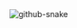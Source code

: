 <picture>
  <source media="(prefers-color-scheme: dark)" srcset="https://raw.githubusercontent.com/wana1i/wana1i/output/github-snake-dark.svg" />
  <source media="(prefers-color-scheme: light)" srcset="https://raw.githubusercontent.com/wana1i/wana1i/output/github-snake.svg" />
  <img alt="github-snake" src="https://raw.githubusercontent.com/wana1i/wana1i/output/github-snake.svg" />
</picture>
